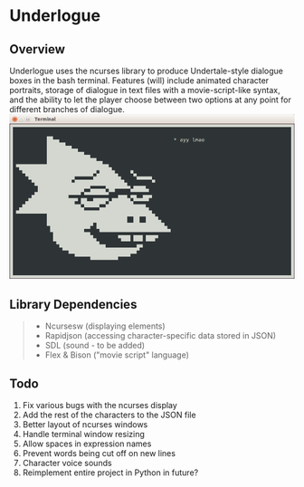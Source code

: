 # Underlogue

Overview
------
Underlogue uses the ncurses library to produce Undertale-style dialogue boxes in the bash terminal. Features (will) include animated character portraits, storage of dialogue in text files with a movie-script-like syntax, and the ability to let the player choose between two options at any point for different branches of dialogue.
![preview](preview.png)

Library Dependencies
-------
> - Ncursesw (displaying elements)
> - Rapidjson (accessing character-specific data stored in JSON)
> - SDL (sound - to be added)
> - Flex & Bison ("movie script" language)

Todo
------
1. Fix various bugs with the ncurses display
1. Add the rest of the characters to the JSON file
3. Better layout of ncurses windows
2. Handle terminal window resizing
5. Allow spaces in expression names
4. Prevent words being cut off on new lines
6. Character voice sounds
7. Reimplement entire project in Python in future?
